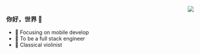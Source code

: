 <img align="right" src="https://github-readme-stats.vercel.app/api?username=smallfan&show_icons=true&hide_title=true&hide_border=true&theme=merko" />

### 你好，世界 👋

- :orange_book: Focusing on mobile develop
- :hammer: To be a full stack engineer
- :musical_note: Classical violinist
